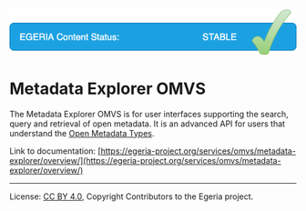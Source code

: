 <!-- SPDX-License-Identifier: CC-BY-4.0 -->
<!-- Copyright Contributors to the Egeria project. -->

![Stable](../../../images/egeria-content-status-released.png#pagewidth)

# Metadata Explorer OMVS 

The Metadata Explorer OMVS is for user interfaces supporting the search, query and retrieval of open metadata.  It is an advanced API for users that understand the [Open Metadata Types](https://egeria-project.org/types/).

Link to documentation: [https://egeria-project.org/services/omvs/metadata-explorer/overview/](https://egeria-project.org/services/omvs/metadata-explorer/overview/)

----
License: [CC BY 4.0](https://creativecommons.org/licenses/by/4.0/),
Copyright Contributors to the Egeria project.